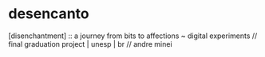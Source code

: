 # desencanto
[disenchantment] :: a journey from bits to affections ~ digital experiments // final graduation project | unesp | br // andre minei
